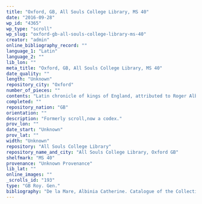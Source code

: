 ```yaml
---
title: "Oxford, GB, All Souls College Library, MS 40"
date: "2016-09-28"
wp_id: "4365"
wp_type: "scroll"
wp_slug: "oxford-gb-all-souls-college-library-ms-40"
creator: "admin"
online_bibliography_record: ""
language_1: "Latin"
language_2: ""
lib_lon: ""
meta_title: "Oxford, GB, All Souls College Library, MS 40"
date_quality: ""
length: "Unknown"
repository_city: "Oxford"
number_of_pieces: ""
contents: "Latin chronicle of kings of England, attributed to Roger Alban (or of St. Albans). Text is Lyell E."
completed: ""
repository_nation: "GB"
orientation: ""
description: "Formerly scroll,now a codex."
prov_lon: ""
date_start: "Unknown"
prov_lat: ""
width: "Unknown"
repository: "All Souls College Library"
repository_name_and_city: "All Souls College Library, Oxford GB"
shelfmark: "MS 40"
provenance: "Unknown Provenance"
lib_lat: ""
online_images: ""
_scrolls_id: "193"
type: "GB Roy. Gen."
bibliography: "De la Mare, Albinia Catherine. Catalogue of the Collection of Medieval Manuscripts Bequeathed to the Bodleian Library, Oxford by James P. R. Lyell. Oxford: Clarendon P., 1971. p. 84-85."
---
```



